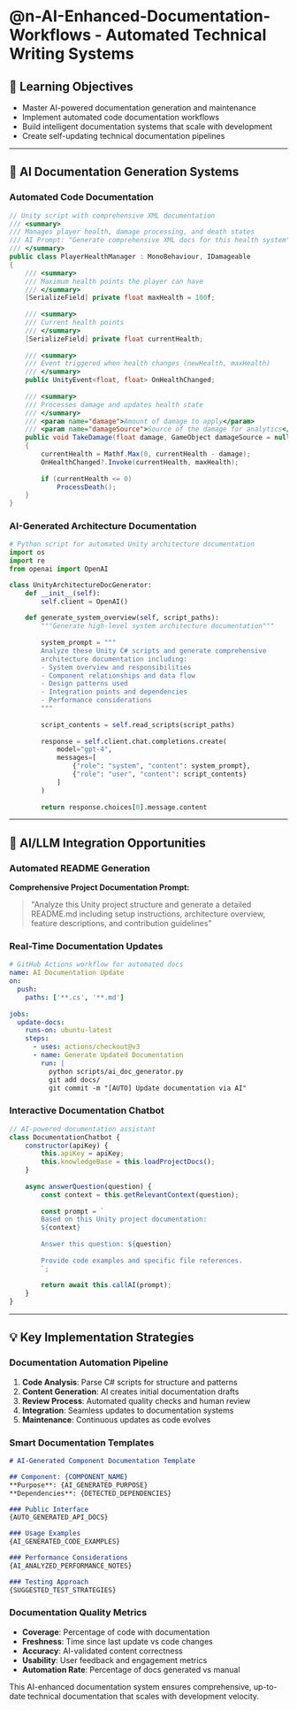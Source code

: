 # @n-AI-Enhanced-Documentation-Workflows - Automated Technical Writing Systems

## 🎯 Learning Objectives
- Master AI-powered documentation generation and maintenance
- Implement automated code documentation workflows
- Build intelligent documentation systems that scale with development
- Create self-updating technical documentation pipelines

---

## 🔧 AI Documentation Generation Systems

### Automated Code Documentation

```csharp
// Unity script with comprehensive XML documentation
/// <summary>
/// Manages player health, damage processing, and death states
/// AI Prompt: "Generate comprehensive XML docs for this health system"
/// </summary>
public class PlayerHealthManager : MonoBehaviour, IDamageable
{
    /// <summary>
    /// Maximum health points the player can have
    /// </summary>
    [SerializeField] private float maxHealth = 100f;
    
    /// <summary>
    /// Current health points
    /// </summary>
    [SerializeField] private float currentHealth;
    
    /// <summary>
    /// Event triggered when health changes (newHealth, maxHealth)
    /// </summary>
    public UnityEvent<float, float> OnHealthChanged;
    
    /// <summary>
    /// Processes damage and updates health state
    /// </summary>
    /// <param name="damage">Amount of damage to apply</param>
    /// <param name="damageSource">Source of the damage for analytics</param>
    public void TakeDamage(float damage, GameObject damageSource = null)
    {
        currentHealth = Mathf.Max(0, currentHealth - damage);
        OnHealthChanged?.Invoke(currentHealth, maxHealth);
        
        if (currentHealth <= 0)
            ProcessDeath();
    }
}
```

### AI-Generated Architecture Documentation

```python
# Python script for automated Unity architecture documentation
import os
import re
from openai import OpenAI

class UnityArchitectureDocGenerator:
    def __init__(self):
        self.client = OpenAI()
    
    def generate_system_overview(self, script_paths):
        """Generate high-level system architecture documentation"""
        
        system_prompt = """
        Analyze these Unity C# scripts and generate comprehensive 
        architecture documentation including:
        - System overview and responsibilities
        - Component relationships and data flow  
        - Design patterns used
        - Integration points and dependencies
        - Performance considerations
        """
        
        script_contents = self.read_scripts(script_paths)
        
        response = self.client.chat.completions.create(
            model="gpt-4",
            messages=[
                {"role": "system", "content": system_prompt},
                {"role": "user", "content": script_contents}
            ]
        )
        
        return response.choices[0].message.content
```

---

## 🚀 AI/LLM Integration Opportunities

### Automated README Generation
**Comprehensive Project Documentation Prompt:**
> "Analyze this Unity project structure and generate a detailed README.md including setup instructions, architecture overview, feature descriptions, and contribution guidelines"

### Real-Time Documentation Updates

```yaml
# GitHub Actions workflow for automated docs
name: AI Documentation Update
on:
  push:
    paths: ['**.cs', '**.md']
    
jobs:
  update-docs:
    runs-on: ubuntu-latest
    steps:
      - uses: actions/checkout@v3
      - name: Generate Updated Documentation
        run: |
          python scripts/ai_doc_generator.py
          git add docs/
          git commit -m "[AUTO] Update documentation via AI"
```

### Interactive Documentation Chatbot

```javascript
// AI-powered documentation assistant
class DocumentationChatbot {
    constructor(apiKey) {
        this.apiKey = apiKey;
        this.knowledgeBase = this.loadProjectDocs();
    }
    
    async answerQuestion(question) {
        const context = this.getRelevantContext(question);
        
        const prompt = `
        Based on this Unity project documentation:
        ${context}
        
        Answer this question: ${question}
        
        Provide code examples and specific file references.
        `;
        
        return await this.callAI(prompt);
    }
}
```

---

## 💡 Key Implementation Strategies

### Documentation Automation Pipeline
1. **Code Analysis**: Parse C# scripts for structure and patterns
2. **Content Generation**: AI creates initial documentation drafts  
3. **Review Process**: Automated quality checks and human review
4. **Integration**: Seamless updates to documentation systems
5. **Maintenance**: Continuous updates as code evolves

### Smart Documentation Templates

```markdown
# AI-Generated Component Documentation Template

## Component: {COMPONENT_NAME}
**Purpose**: {AI_GENERATED_PURPOSE}
**Dependencies**: {DETECTED_DEPENDENCIES}

### Public Interface
{AUTO_GENERATED_API_DOCS}

### Usage Examples
{AI_GENERATED_CODE_EXAMPLES}

### Performance Considerations
{AI_ANALYZED_PERFORMANCE_NOTES}

### Testing Approach
{SUGGESTED_TEST_STRATEGIES}
```

### Documentation Quality Metrics
- **Coverage**: Percentage of code with documentation
- **Freshness**: Time since last update vs code changes
- **Accuracy**: AI-validated content correctness
- **Usability**: User feedback and engagement metrics
- **Automation Rate**: Percentage of docs generated vs manual

This AI-enhanced documentation system ensures comprehensive, up-to-date technical documentation that scales with development velocity.